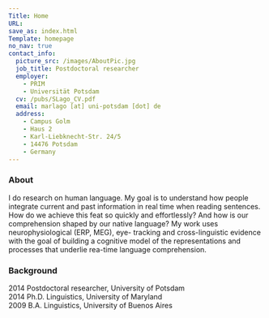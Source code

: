 ```yaml
---
Title: Home
URL:
save_as: index.html
Template: homepage
no_nav: true
contact_info:
  picture_src: /images/AboutPic.jpg
  job_title: Postdoctoral researcher
  employer: 
    - PRIM 
    - Universität Potsdam
  cv: /pubs/SLago_CV.pdf
  email: marlago [at] uni-potsdam [dot] de
  address:
    - Campus Golm
    - Haus 2
    - Karl-Liebknecht-Str. 24/5
    - 14476 Potsdam
    - Germany
---
```

<!-- The key:value pairs above ensure this gets saved as the homepage -->


### About
I  do  research  on  human  language.  My  goal  is  to
understand  how  people  integrate  current
and  past  information in real time  when  reading  sentences.  How
do  we  achieve  this  feat  so  quickly  and  effortlessly?
And how is our comprehension shaped by our native
language?
My  work  uses  neurophysiological  (ERP,  MEG),  eye-
tracking and cross-linguistic evidence with the goal of
building  a  cognitive  model  of  the  representations  and
processes that underlie rea-time language
comprehension.


### Background
2014 Postdoctoral researcher, University of Potsdam  
2014 Ph.D. Linguistics, University of Maryland  
2009 B.A. Linguistics, University of Buenos Aires  
